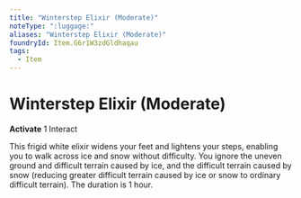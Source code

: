 ```yaml
---
title: "Winterstep Elixir (Moderate)"
noteType: ":luggage:"
aliases: "Winterstep Elixir (Moderate)"
foundryId: Item.G6r1W3zdGldhaqau
tags:
  - Item
---
```


# Winterstep Elixir (Moderate)

**Activate** 1 Interact

This frigid white elixir widens your feet and lightens your steps, enabling you to walk across ice and snow without difficulty. You ignore the uneven ground and difficult terrain caused by ice, and the difficult terrain caused by snow (reducing greater difficult terrain caused by ice or snow to ordinary difficult terrain). The duration is 1 hour.
